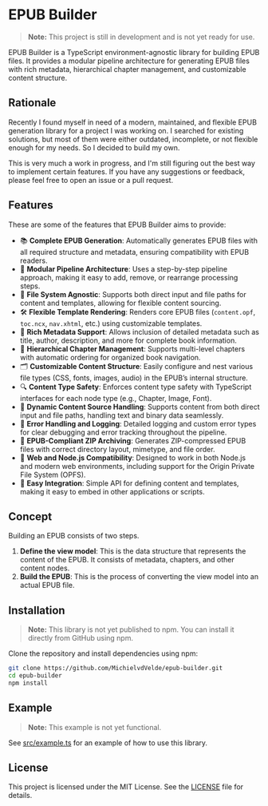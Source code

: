 # EPUB Builder

> **Note:** This project is still in development and is not yet ready for use.

EPUB Builder is a TypeScript environment-agnostic library for building EPUB
files. It provides a modular pipeline architecture for generating EPUB files
with rich metadata, hierarchical chapter management, and customizable content
structure.

## Rationale

Recently I found myself in need of a modern, maintained, and flexible EPUB
generation library for a project I was working on. I searched for existing
solutions, but most of them were either outdated, incomplete, or not flexible
enough for my needs. So I decided to build my own.

This is very much a work in progress, and I'm still figuring out the best way to
implement certain features. If you have any suggestions or feedback, please feel
free to open an issue or a pull request.

## Features

These are some of the features that EPUB Builder aims to provide:

- 📚 **Complete EPUB Generation**: Automatically generates EPUB files with all
  required structure and metadata, ensuring compatibility with EPUB readers.
- 🧩 **Modular Pipeline Architecture**: Uses a step-by-step pipeline approach,
  making it easy to add, remove, or rearrange processing steps.
- 📄 **File System Agnostic**: Supports both direct input and file paths for
  content and templates, allowing for flexible content sourcing.
- 🛠️ **Flexible Template Rendering**: Renders core EPUB files (`content.opf`,
  `toc.ncx`, `nav.xhtml`, etc.) using customizable templates.
- 📝 **Rich Metadata Support**: Allows inclusion of detailed metadata such as
  title, author, description, and more for complete book information.
- 📖 **Hierarchical Chapter Management**: Supports multi-level chapters with
  automatic ordering for organized book navigation.
- 🗂️ **Customizable Content Structure**: Easily configure and nest various file
  types (CSS, fonts, images, audio) in the EPUB’s internal structure.
- 🔍 **Content Type Safety**: Enforces content type safety with TypeScript
  interfaces for each node type (e.g., Chapter, Image, Font).
- 🔄 **Dynamic Content Source Handling**: Supports content from both direct
  input and file paths, handling text and binary data seamlessly.
- 🧪 **Error Handling and Logging**: Detailed logging and custom error types for
  clear debugging and error tracking throughout the pipeline.
- 💾 **EPUB-Compliant ZIP Archiving**: Generates ZIP-compressed EPUB files with
  correct directory layout, mimetype, and file order.
- 🚀 **Web and Node.js Compatibility**: Designed to work in both Node.js and
  modern web environments, including support for the Origin Private File System
  (OPFS).
- 🔧 **Easy Integration**: Simple API for defining content and templates, making
  it easy to embed in other applications or scripts.

## Concept

Building an EPUB consists of two steps.

1. **Define the view model**: This is the data structure that represents the
   content of the EPUB. It consists of metadata, chapters, and other content
   nodes.
2. **Build the EPUB**: This is the process of converting the view model into an
   actual EPUB file.

## Installation

> **Note:** This library is not yet published to npm. You can install it
> directly from GitHub using npm.

Clone the repository and install dependencies using npm:

```sh
git clone https://github.com/MichielvdVelde/epub-builder.git
cd epub-builder
npm install
```

## Example

> **Note:** This example is not yet functional.

See [src/example.ts](src/example.ts) for an example of how to use this library.

## License

This project is licensed under the MIT License. See the [LICENSE](LICENSE) file
for details.
